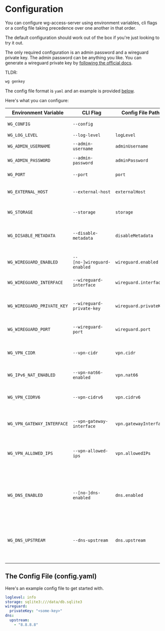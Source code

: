 # Configuration

You can configure wg-access-server using environment variables, cli flags or a config file
taking precedence over one another in that order.

The default configuration should work out of the box if you're just looking to try it out.

The only required configuration is an admin password and a wireguard private key. The admin
password can be anything you like. You can generate a wireguard private key by
[following the official docs](https://www.wireguard.com/quickstart/#key-generation).

TLDR:

```bash
wg genkey
```

The config file format is `yaml` and an example is provided [below](#the-config-file-configyaml).

Here's what you can configure:

| Environment Variable       | CLI Flag                   | Config File Path       | Required | Default (docker)                              | Description                                                                                                                                                                                 |
| -------------------------- | -------------------------- | ---------------------- | -------- | --------------------------------------------- | ------------------------------------------------------------------------------------------------------------------------------------------------------------------------------------------- |
| `WG_CONFIG`                | `--config`                 |                        |          |                                               | The path to a wg-access-server config.yaml file                                                                                                                                             |
| `WG_LOG_LEVEL`             | `--log-level`              | `logLevel`             |          | `info`                                        | The global log level                                                                                                                                                                        |
| `WG_ADMIN_USERNAME`        | `--admin-username`         | `adminUsername`        |          | `admin`                                       | The admin account username                                                                                                                                                                  |
| `WG_ADMIN_PASSWORD`        | `--admin-password`         | `adminPassword`        | Yes      |                                               | The admin account password                                                                                                                                                                  |
| `WG_PORT`                  | `--port`                   | `port`                 |          | `8000`                                        | The port the web ui will listen on (http)                                                                                                                                                   |
| `WG_EXTERNAL_HOST`         | `--external-host`          | `externalHost`         |          |                                               | The external domain for the server (e.g. https://www.mydomain.com)                                                                                                                          |
| `WG_STORAGE`               | `--storage`                | `storage`              |          | `sqlite3:///data/db.sqlite3`                  | A storage backend connection string. See [storage docs](./3-storage.md)                                                                                                                     |
| `WG_DISABLE_METADATA`      | `--disable-metadata`       | `disableMetadata`      |          | `false`                                       | Turn off collection of device metadata logging. Includes last handshake time and RX/TX bytes only.                                                                                          |
| `WG_WIREGUARD_ENABLED`     | `--[no-]wireguard-enabled` | `wireguard.enabled`    |          | `true`                                        | Enable/disable the wireguard server. Useful for development on non-linux machines.                                                                                                          |
| `WG_WIREGUARD_INTERFACE`   | `--wireguard-interface`    | `wireguard.interface`  |          | `wg0`                                         | The wireguard network interface name                                                                                                                                                        |
| `WG_WIREGUARD_PRIVATE_KEY` | `--wireguard-private-key`  | `wireguard.privateKey` | Yes      |                                               | The wireguard private key. This value is required and must be stable. If this value changes all devices must re-register.                                                                   |
| `WG_WIREGUARD_PORT`        | `--wireguard-port`         | `wireguard.port`       |          | `51820`                                       | The wireguard server port (udp)                                                                                                                                                             |
| `WG_VPN_CIDR`              | `--vpn-cidr`               | `vpn.cidr`             |          | `10.44.0.0/24`                                | The VPN IPv4 network range. VPN clients will be assigned IP addresses in this range. Set to `0` to disable IPv4.                                                                            |
| `WG_IPv6_NAT_ENABLED`              | `--vpn-nat66-enabled`               | `vpn.nat66`             |          | `true`                                | Disables NAT66 for IPv6 |
| `WG_VPN_CIDRV6`            | `--vpn-cidrv6`             | `vpn.cidrv6`           |          | `fd48:4c4:7aa9::/64`                          | The VPN IPv6 network range. VPN clients will be assigned IP addresses in this range. Set to `0` to disable IPv6.                                                                            |
| `WG_VPN_GATEWAY_INTERFACE` | `--vpn-gateway-interface`  | `vpn.gatewayInterface` |          | _default gateway interface (e.g. eth0)_       | The VPN gateway interface. VPN client traffic will be forwarded to this interface.                                                                                                          |
| `WG_VPN_ALLOWED_IPS`       | `--vpn-allowed-ips`        | `vpn.allowedIPs`       |          | `0.0.0.0/0, ::/0`                             | Allowed IPs that clients may route through this VPN. This will be set in the client's WireGuard connection file and routing is also enforced by the server using iptables.                  |
| `WG_DNS_ENABLED`           | `--[no-]dns-enabled`       | `dns.enabled`          |          | `true`                                        | Enable/disable the embedded DNS proxy server. This is enabled by default and allows VPN clients to avoid DNS leaks by sending all DNS requests to wg-access-server itself.                  |
| `WG_DNS_UPSTREAM`          | `--dns-upstream`           | `dns.upstream`         |          | _resolveconf autodetection or Cloudflare DNS_ | The upstream DNS server to proxy DNS requests to. By default the host machine's resolveconf configuration is used to find it's upstream DNS server, with a fallback to Cloudflare.          |

## The Config File (config.yaml)

Here's an example config file to get started with.

```yaml
loglevel: info
storage: sqlite3:///data/db.sqlite3
wireguard:
  privateKey: "<some-key>"
dns:
  upstream:
    - "8.8.8.8"
```
